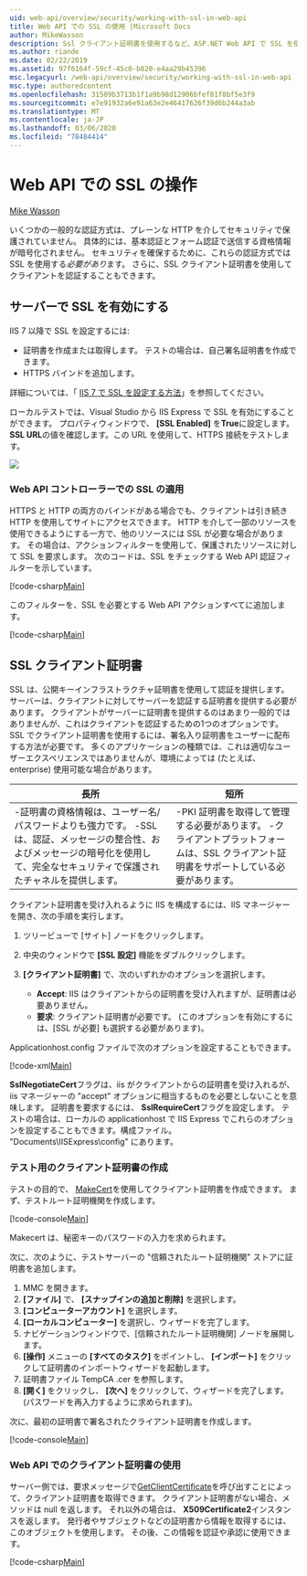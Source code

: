 ```yaml
---
uid: web-api/overview/security/working-with-ssl-in-web-api
title: Web API での SSL の使用 |Microsoft Docs
author: MikeWasson
description: Ssl クライアント証明書を使用するなど、ASP.NET Web API で SSL を使用する方法について説明します。
ms.author: riande
ms.date: 02/22/2019
ms.assetid: 97f6164f-59cf-45c0-b820-e4aa29b45396
msc.legacyurl: /web-api/overview/security/working-with-ssl-in-web-api
msc.type: authoredcontent
ms.openlocfilehash: 31589b3713b1f1a9b98d12906bfef81f8bf5e3f9
ms.sourcegitcommit: e7e91932a6e91a63e2e46417626f39d6b244a3ab
ms.translationtype: MT
ms.contentlocale: ja-JP
ms.lasthandoff: 03/06/2020
ms.locfileid: "78484414"
---
```

# <a name="working-with-ssl-in-web-api"></a>Web API での SSL の操作

[Mike Wasson](https://github.com/MikeWasson)

いくつかの一般的な認証方式は、プレーンな HTTP を介してセキュリティで保護されていません。 具体的には、基本認証とフォーム認証で送信する資格情報が暗号化されません。 セキュリティを確保するために、これらの認証方式では SSL を使用する*必要があり*ます。 さらに、SSL クライアント証明書を使用してクライアントを認証することもできます。

## <a name="enabling-ssl-on-the-server"></a>サーバーで SSL を有効にする

IIS 7 以降で SSL を設定するには:

- 証明書を作成または取得します。 テストの場合は、自己署名証明書を作成できます。
- HTTPS バインドを追加します。

詳細については、「 [IIS 7 で SSL を設定する方法](https://www.iis.net/learn/manage/configuring-security/how-to-set-up-ssl-on-iis)」を参照してください。

ローカルテストでは、Visual Studio から IIS Express で SSL を有効にすることができます。 プロパティウィンドウで、 **[SSL Enabled]** を**True**に設定します。 **SSL URL**の値を確認します。この URL を使用して、HTTPS 接続をテストします。

![](working-with-ssl-in-web-api/_static/image1.png)

### <a name="enforcing-ssl-in-a-web-api-controller"></a>Web API コントローラーでの SSL の適用

HTTPS と HTTP の両方のバインドがある場合でも、クライアントは引き続き HTTP を使用してサイトにアクセスできます。 HTTP を介して一部のリソースを使用できるようにする一方で、他のリソースには SSL が必要な場合があります。 その場合は、アクションフィルターを使用して、保護されたリソースに対して SSL を要求します。 次のコードは、SSL をチェックする Web API 認証フィルターを示しています。

[!code-csharp[Main](working-with-ssl-in-web-api/samples/sample1.cs)]

このフィルターを、SSL を必要とする Web API アクションすべてに追加します。

[!code-csharp[Main](working-with-ssl-in-web-api/samples/sample2.cs)]

## <a name="ssl-client-certificates"></a>SSL クライアント証明書

SSL は、公開キーインフラストラクチャ証明書を使用して認証を提供します。 サーバーは、クライアントに対してサーバーを認証する証明書を提供する必要があります。 クライアントがサーバーに証明書を提供するのはあまり一般的ではありませんが、これはクライアントを認証するための1つのオプションです。 SSL でクライアント証明書を使用するには、署名入り証明書をユーザーに配布する方法が必要です。 多くのアプリケーションの種類では、これは適切なユーザーエクスペリエンスではありませんが、環境によっては (たとえば、enterprise) 使用可能な場合があります。

| 長所 | 短所 |
| --- | --- |
| -証明書の資格情報は、ユーザー名/パスワードよりも強力です。 -SSL は、認証、メッセージの整合性、およびメッセージの暗号化を使用して、完全なセキュリティで保護されたチャネルを提供します。 | -PKI 証明書を取得して管理する必要があります。 -クライアントプラットフォームは、SSL クライアント証明書をサポートしている必要があります。 |

クライアント証明書を受け入れるように IIS を構成するには、IIS マネージャーを開き、次の手順を実行します。

1. ツリービューで [サイト] ノードをクリックします。
2. 中央のウィンドウで **[SSL 設定]** 機能をダブルクリックします。
3. **[クライアント証明書]** で、次のいずれかのオプションを選択します。 

    - **Accept**: IIS はクライアントからの証明書を受け入れますが、証明書は必要ありません。
    - **要求**: クライアント証明書が必要です。 (このオプションを有効にするには、[SSL が必要] も選択する必要があります)。

Applicationhost.config ファイルで次のオプションを設定することもできます。

[!code-xml[Main](working-with-ssl-in-web-api/samples/sample3.xml)]

**SslNegotiateCert**フラグは、iis がクライアントからの証明書を受け入れるが、iis マネージャーの "accept" オプションに相当するものを必要としないことを意味します。 証明書を要求するには、 **SslRequireCert**フラグを設定します。 テストの場合は、ローカルの applicationhost で IIS Express でこれらのオプションを設定することもできます。構成ファイル。 "Documents\IISExpress\config" にあります。

### <a name="creating-a-client-certificate-for-testing"></a>テスト用のクライアント証明書の作成

テストの目的で、 [MakeCert](/windows/desktop/SecCrypto/makecert)を使用してクライアント証明書を作成できます。 まず、テストルート証明機関を作成します。

[!code-console[Main](working-with-ssl-in-web-api/samples/sample4.cmd)]

Makecert は、秘密キーのパスワードの入力を求められます。

次に、次のように、テストサーバーの "信頼されたルート証明機関" ストアに証明書を追加します。

1. MMC を開きます。
2. **[ファイル]** で、 **[スナップインの追加と削除]** を選択します。
3. **[コンピューターアカウント]** を選択します。
4. **[ローカルコンピューター]** を選択し、ウィザードを完了します。
5. ナビゲーションウィンドウで、[信頼されたルート証明機関] ノードを展開します。
6. **[操作]** メニューの **[すべてのタスク]** をポイントし、 **[インポート]** をクリックして証明書のインポートウィザードを起動します。
7. 証明書ファイル TempCA .cer を参照します。
8. **[開く]** をクリックし、 **[次へ]** をクリックして、ウィザードを完了します。 (パスワードを再入力するように求められます)。

次に、最初の証明書で署名されたクライアント証明書を作成します。

[!code-console[Main](working-with-ssl-in-web-api/samples/sample5.cmd)]

### <a name="using-client-certificates-in-web-api"></a>Web API でのクライアント証明書の使用

サーバー側では、要求メッセージで[GetClientCertificate](https://msdn.microsoft.com/library/system.net.http.httprequestmessageextensions.getclientcertificate.aspx)を呼び出すことによって、クライアント証明書を取得できます。 クライアント証明書がない場合、メソッドは null を返します。 それ以外の場合は、 **X509Certificate2**インスタンスを返します。 発行者やサブジェクトなどの証明書から情報を取得するには、このオブジェクトを使用します。 その後、この情報を認証や承認に使用できます。

[!code-csharp[Main](working-with-ssl-in-web-api/samples/sample6.cs)]
